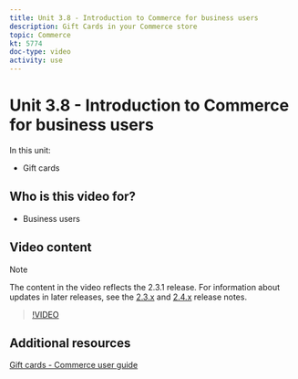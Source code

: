 ```yaml
---
title: Unit 3.8 - Introduction to Commerce for business users
description: Gift Cards in your Commerce store
topic: Commerce
kt: 5774
doc-type: video
activity: use
---
```


# Unit 3.8 - Introduction to Commerce for business users

In this unit:

- Gift cards

## Who is this video for?

- Business users

## Video content

>[!NOTE]
>
>The content in the video reflects the 2.3.1 release. For information about updates in later releases, see the [ 2.3.x](https://devdocs.magento.com/guides/v2.3/release-notes/bk-release-notes.html) and [2.4.x](https://devdocs.magento.com/guides/v2.4/release-notes/bk-release-notes.html) release notes.

>[!VIDEO](https://video.tv.adobe.com/v/35959?quality=12&learn=on)

## Additional resources

[Gift cards - Commerce user guide](https://docs.magento.com/user-guide/catalog/product-gift-card.html)
